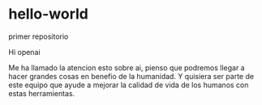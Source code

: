 # hello-world
primer repositorio

Hi openai

Me ha llamado la atencion esto sobre ai, pienso que podremos llegar a hacer grandes cosas en benefio de la humanidad.
Y quisiera ser parte de este equipo que ayude a mejorar la calidad de vida de los humanos con estas herramientas.

